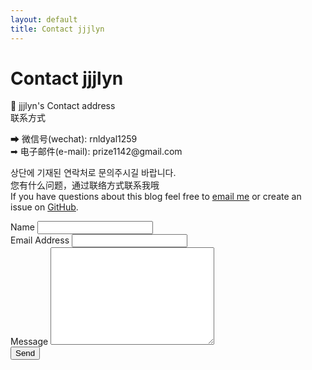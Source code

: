 ```yaml
---
layout: default
title: Contact jjjlyn
---
```


<div id="contact">
  <h1 class="pageTitle">Contact jjjlyn</h1>
  <div class="contactContent">
    <p class="intro">&#128640; jjjlyn's Contact address
    <br>联系方式</p>
    <p>&#10145; 微信号(wechat): rnldyal1259
    <br>&#10145; 电子邮件(e-mail): <a herf="mailto:prize1142@gmail.com">prize1142@gmail.com</a></p>
    <p>상단에 기재된 연락처로 문의주시길 바랍니다.<br>您有什么问题，通过联络方式联系我哦
    <br>If you have questions about this blog feel free to <a href="mailto:prize1142@gmail.com">email me</a> or create an issue on <a href="https://github.com/jjjlyn">GitHub</a>.</p>
  </div>
  <form action="http://formspree.io/your@mail.com" method="POST">
    <label for="name">Name</label>
    <input type="text" id="name" name="name" class="full-width"><br>
    <label for="email">Email Address</label>
    <input type="email" id="email" name="_replyto" class="full-width"><br>
    <label for="message">Message</label>
    <textarea name="message" id="message" cols="30" rows="10" class="full-width"></textarea><br>
    <input type="submit" value="Send" class="button">
  </form>
</div>
